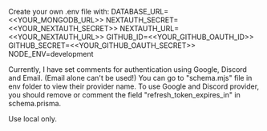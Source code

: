 Create your own .env file with:
DATABASE_URL=<<YOUR_MONGODB_URL>>
NEXTAUTH_SECRET=<<YOUR_NEXTAUTH_SECRET>>
NEXTAUTH_URL=<<YOUR_NEXTAUTH_URL>>
GITHUB_ID=<<YOUR_GITHUB_OAUTH_ID>>
GITHUB_SECRET=<<YOUR_GITHUB_OAUTH_SECRET>>
NODE_ENV=development

Currently, I have set comments for authentication using Google, Discord and Email. (Email alone can't be used!)
You can go to "schema.mjs" file in env folder to view their provider name.
To use Google and Discord provider, you should remove or comment the field "refresh_token_expires_in" in schema.prisma.

Use local only.
